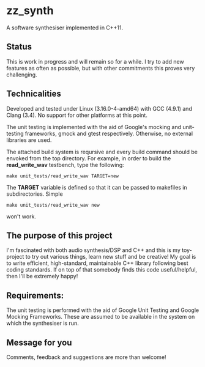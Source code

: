 zz_synth
========

A software synthesiser implemented in C++11. 

Status
--------
This is work in progress and will remain so for a while. I try to add new features as often as possible, but with other commitments this proves very challenging. 

Technicalities
--------------
Developed and tested under Linux (3.16.0-4-amd64) with GCC (4.9.1) and Clang (3.4). No support for other platforms at this point.

The unit testing is implemented with the aid of Google's mocking and unit-testing frameworks, gmock and gtest respectively. Otherwise, no external libraries are used.

The attached build system is reqursive and every build command should be envoked from the top directory. For example, in order to build the **read_write_wav** testbench, type the following:
```
make unit_tests/read_write_wav TARGET=new
```
The **TARGET** variable is defined so that it can be passed to makefiles in subdirectories. Simple
```
make unit_tests/read_write_wav new
```
won't work.

The purpose of this project
----------------------------
I'm fascinated with both audio synthesis/DSP and C++ and this is my toy-project to try out various things, learn new stuff and be creative! My goal is to write efficient, high-standard, maintainable C++ library following best coding standards. If on top of that somebody finds this code useful/helpful, then I'll be extremely happy!

Requirements:
-------------
The unit testing is performed with the aid of Google Unit Testing and Google Mocking Frameworks. These are assumed to be available in the system on which the synthesiser is run.

Message for you
----------------
Comments, feedback and suggestions are more than welcome!

